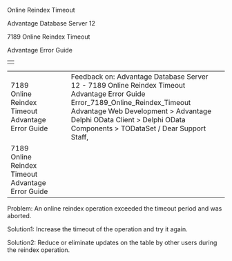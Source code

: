 Online Reindex Timeout




Advantage Database Server 12  

7189 Online Reindex Timeout

Advantage Error Guide

|  |
| --- |
|  |

|  |  |  |  |  |
| --- | --- | --- | --- | --- |
| 7189 Online Reindex Timeout  Advantage Error Guide |  |  | Feedback on: Advantage Database Server 12 - 7189 Online Reindex Timeout Advantage Error Guide Error\_7189\_Online\_Reindex\_Timeout Advantage Web Development > Advantage Delphi OData Client > Delphi OData Components > TODataSet / Dear Support Staff, |  |
| 7189 Online Reindex Timeout  Advantage Error Guide |  |  |  |  |

Problem: An online reindex operation exceeded the timeout period and was aborted.

Solution1: Increase the timeout of the operation and try it again.

Solution2: Reduce or eliminate updates on the table by other users during the reindex operation.